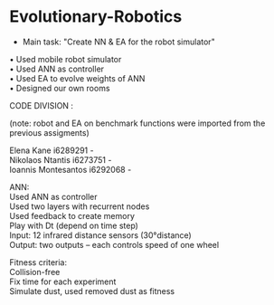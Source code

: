 # Evolutionary-Robotics

* Main task: "Create NN & EA for the robot simulator"

• Used mobile robot simulator</br>
• Used ANN as controller </br>
• Used EA to evolve weights of ANN </br>
• Designed our own rooms </br>

CODE DIVISION :</br>

(note: robot and EA on benchmark functions were imported from the previous assigments) </br>

Elena Kane i6289291 - </br>
Nikolaos Ntantis i6273751 - </br>
Ioannis Montesantos i6292068 - </br>


ANN:</br>
Used ANN as controller </br>
Used two layers with recurrent nodes</br>
Used feedback to create memory</br>
Play with Dt (depend on time step)</br>
Input: 12 infrared distance sensors (30°distance)</br>
Output: two outputs – each controls speed of one wheel</br>

Fitness criteria:</br>
Collision-free </br>
Fix time for each experiment </br>
Simulate dust, used removed dust as fitness</br>



